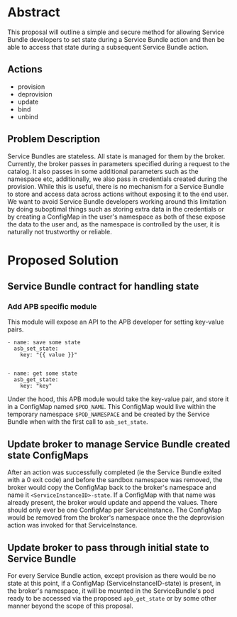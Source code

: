 # Abstract

This proposal will outline a simple and secure method for allowing Service Bundle developers to set state during a Service Bundle
action and then be able to access that state during a subsequent Service Bundle action.

## Actions
   - provision
   - deprovision
   - update
   - bind
   - unbind


## Problem Description

Service Bundles are stateless. All state is managed for them by the broker. Currently, the broker passes in parameters specified
during a request to the catalog. It also passes in some additional parameters such as the namespace etc, additionally,
we also pass in credentials created during the provision. While this is useful, there is no mechanism for a Service Bundle to store
and access data across actions without exposing it to the end user. We want to avoid Service Bundle developers working around this
limitation by doing suboptimal things such as storing extra data in the credentials or by creating a ConfigMap in the user's
namespace as both of these expose the data to the user and, as the namespace is controlled by the user, it is naturally
not trustworthy or reliable.



# Proposed Solution

## Service Bundle contract for handling state

### Add APB specific module

This module will expose an API to the APB developer for setting key-value pairs.

```
- name: save some state
  asb_set_state:
    key: "{{ value }}"


- name: get some state
  asb_get_state:
    key: "key"

```

Under the hood, this APB module would take the key-value pair, and store it in a
ConfigMap named ```$POD_NAME```. This ConfigMap would live within the
temporary namespace ```$POD_NAMESPACE``` and be created by the Service Bundle when with the first call to ```asb_set_state```.

## Update broker to manage Service Bundle created state ConfigMaps

After an action was successfully completed (ie the Service Bundle exited with a 0 exit code) and before the sandbox namespace was removed, the broker would copy the ConfigMap back to the broker's namespace and name it ```<ServiceInstanceID>-state```. If a ConfigMap with
that name was already present, the broker would update and append the values.
There should only ever be one ConfigMap per ServiceInstance. The ConfigMap would be removed from the broker's namespace
once the the deprovision action was invoked for that ServiceInstance.

## Update broker to pass through initial state to Service Bundle

For every Service Bundle action, except provision as there would be no state at this point, if a ConfigMap (ServiceInstanceID-state) is present,
in the broker's namespace, it will be mounted in the ServiceBundle's pod ready to be accessed via the proposed ```apb_get_state``` or by some other manner beyond the scope of this proposal. 
